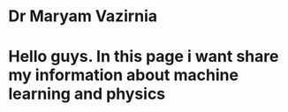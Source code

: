 # Dr Maryam Vazirnia
# Hello guys. In this page i want share my information about machine learning and physics
